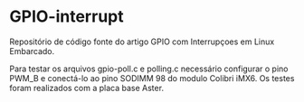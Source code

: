 # GPIO-interrupt

Repositório de código fonte do artigo GPIO com Interrupçoes em Linux Embarcado.

Para testar os arquivos gpio-poll.c e polling.c  necessário configurar o pino PWM_B e conectá-lo ao pino SODIMM 98 
do modulo Colibri iMX6. Os testes foram realizados com a placa base Aster.

